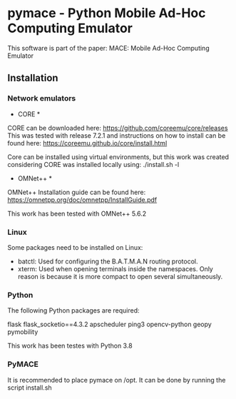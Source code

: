 # pymace - Python Mobile Ad-Hoc Computing Emulator
This software is part of the paper: MACE: Mobile Ad-Hoc Computing Emulator

## Installation

### Network emulators

* CORE *

CORE can be downloaded here: https://github.com/coreemu/core/releases
This was tested with release 7.2.1 and instructions on how to install can be found here: https://coreemu.github.io/core/install.html

Core can be installed using virtual environments, but this work was created considering CORE was installed locally using:
./install.sh -l

* OMNet++ *

OMNet++ Installation guide can be found here:
https://omnetpp.org/doc/omnetpp/InstallGuide.pdf

This work has been tested with OMNet++ 5.6.2

### Linux

Some packages need to be installed on Linux:

- batctl: Used for configuring the B.A.T.M.A.N routing protocol.
- xterm: Used when opening terminals inside the namespaces. Only reason is because it is more compact to open several simultaneously.


### Python

The following Python packages are required:

flask
flask_socketio==4.3.2
apscheduler
ping3
opencv-python
geopy
pymobility

This work has been testes with Python 3.8

### PyMACE

It is recommended to place pymace on /opt. It can be done by running the script install.sh